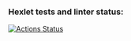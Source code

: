 ### Hexlet tests and linter status:
[![Actions Status](https://github.com/sergykt/js-react-developer-project-12/workflows/hexlet-check/badge.svg)](https://github.com/sergykt/js-react-developer-project-12/actions)